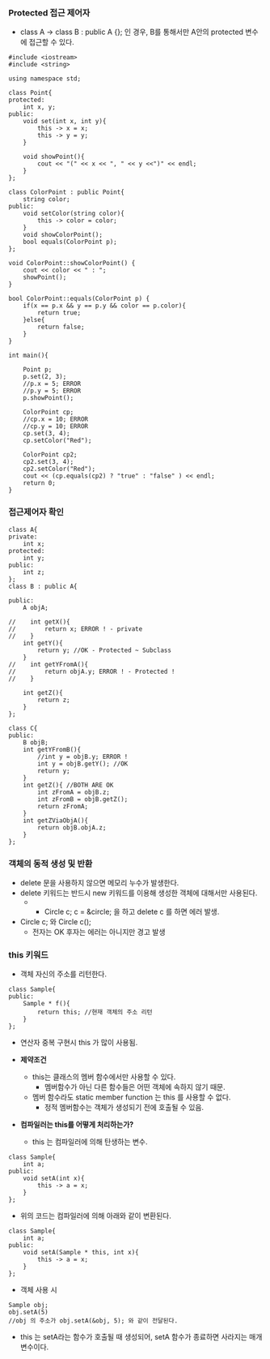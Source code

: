 ### Protected 접근 제어자 
* class A -> class B : public A {}; 인 경우, B를 통해서만 A안의 protected 변수에 접근할 수 있다. 

```
#include <iostream>
#include <string>

using namespace std;

class Point{
protected:
    int x, y;
public:
    void set(int x, int y){
        this -> x = x;
        this -> y = y;
    }

    void showPoint(){
        cout << "(" << x << ", " << y <<")" << endl;
    }
};

class ColorPoint : public Point{
    string color;
public:
    void setColor(string color){
        this -> color = color;
    }
    void showColorPoint();
    bool equals(ColorPoint p);
};

void ColorPoint::showColorPoint() {
    cout << color << " : ";
    showPoint();
}

bool ColorPoint::equals(ColorPoint p) {
    if(x == p.x && y == p.y && color == p.color){
        return true;
    }else{
        return false;
    }
}

int main(){

    Point p;
    p.set(2, 3);
    //p.x = 5; ERROR 
    //p.y = 5; ERROR 
    p.showPoint();

    ColorPoint cp;
    //cp.x = 10; ERROR 
    //cp.y = 10; ERROR 
    cp.set(3, 4);
    cp.setColor("Red");

    ColorPoint cp2;
    cp2.set(3, 4);
    cp2.setColor("Red");
    cout << (cp.equals(cp2) ? "true" : "false" ) << endl;
    return 0;
}
```

### 접근제어자 확인 

```
class A{
private:
    int x;
protected:
    int y;
public:
    int z; 
};
class B : public A{
    
public:
    A objA;

//    int getX(){
//        return x; ERROR ! - private  
//    }
    int getY(){
        return y; //OK - Protected ~ Subclass 
    }
//    int getYFromA(){
//        return objA.y; ERROR ! - Protected !  
//    }
    
    int getZ(){
        return z; 
    }
};

class C{
public:
    B objB; 
    int getYFromB(){
        //int y = objB.y; ERROR ! 
        int y = objB.getY(); //OK 
        return y; 
    }
    int getZ(){ //BOTH ARE OK 
        int zFromA = objB.z;
        int zFromB = objB.getZ();
        return zFromA; 
    }
    int getZViaObjA(){
        return objB.objA.z; 
    }
};
```


### 객체의 동적 생성 및 반환 
* delete 문을 사용하지 않으면 메모리 누수가 발생한다. 
* delete 키워드는 반드시 new 키워드를 이용해 생성한 객체에 대해서만 사용된다. 
    * * Circle c; c = &circle; 을 하고 delete c 를 하면 에러 발생. 
* Circle c; 와 Circle c();
    * 전자는 OK 후자는 에러는 아니지만 경고 발생 

### this 키워드 
* 객체 자신의 주소를 리턴한다. 
```
class Sample{
public:
    Sample * f(){
        return this; //현재 객체의 주소 리턴
    }
};
```
* 연산자 중복 구현시 this 가 많이 사용됨. 

* **제약조건** 
    * this는 클래스의 멤버 함수에서만 사용할 수 있다. 
        * 멤버함수가 아닌 다른 함수들은 어떤 객체에 속하지 않기 때문. 
    * 멤버 함수라도 static member function 는 this 를 사용할 수 없다. 
        * 정적 멤버함수는 객체가 생성되기 전에 호출될 수 있음.
        
* **컴파일러는 this를 어떻게 처리하는가?** 
    * this 는 컴파일러에 의해 탄생하는 변수. 
    
```
class Sample{
    int a; 
public: 
    void setA(int x){
        this -> a = x; 
    }
};
``` 

* 위의 코드는 컴파일러에 의해 아래와 같이 변환된다. 

```
class Sample{
    int a; 
public:
    void setA(Sample * this, int x){
        this -> a = x; 
    }
};
```

* 객체 사용 시 

```
Sample obj; 
obj.setA(5) 
//obj 의 주소가 obj.setA(&obj, 5); 와 같이 전달된다. 
```

* this 는 setA라는 함수가 호출될 때 생성되어, setA 함수가 종료하면 사라지는 매개변수이다. 

